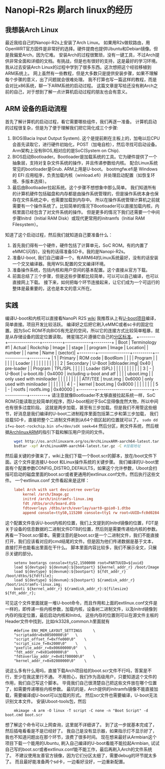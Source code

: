 # Nanopi-R2s 刷arch linux的经历

## 我想装Arch Linux
最近我给自己的Nanopi-R2s上安装了Arch Linux。
如果用R2s做软路由，用OpenWRT官方固件是非常好的选择。硬件提商也提供Ubuntu和Debian镜像。但是我偏爱Arch，因为它难。
安装Arch的过程很繁琐，没有一键工具，不过Arch提供非常全面和详细的文档。有挑战，但是也有很好的支持，这是最好的学习环境。
我从过去安装Arch Linux的过程中学到了很多东西。这次想把这个经验移植到ARM系统上。
网上虽然有一些教程，但是大多数只是提供安装步骤，如果不理解每个步骤的意义，出了问题就会很难处理。
我不打算也写一篇这样的教程，而是会对比x86系统，聊一下ARM系统的启动过程。
这篇文章是写给还没有刷Arch之前的自己，对于想到了解一点计算机启动过程的朋友也会有意义。

## ARM 设备的启动流程
首先了解计算机的启动过程，看它需要哪些组件，我们再逐一准备。
计算机启动的过程很复杂，但是为了便于理解我们把它简化成三个步骤:
1. BIOS(Bacia Input Output System). 这个是提前刷在主板上的，加电以后CPU会首先读取它，进行硬件初始化，POST（加电自检），然后寻找可启动设备。
Arm架构上没有BIOS,相对应的是SoC(System on Chip).
2. BIOS启动Bootloader。Bootloader是加载系统的工具。它为硬件提供了一个抽象层，支持对复杂文件系统的操作，并且传递参数给内核。
配合Linux系统常见的bootloader是Grub. ARM上用是U-boot。
bootmgfw.efi是 Windows 的 EFI 应用程序，负责加载内核（winload.efi）并处理启动配置（如恢复环境、多版本选择）。
3. 最后由Bootloader拉起系统。这个步骤不想想象中那么简单。
我们知道所有的计算机硬件包括磁盘和内存都是由操作系统管理的，但是操作系统本身也保存在文件系统之中，也需要加载到内存中。
所以在操作系统管理计算机之前就需要有一个操作系统了。比较简单的情况下Bootloader可以直接加载内核，内核里面已经包含了对文件系统的操作。
但是更多的情况下我们还需要一个中间步骤Initrd（Initial RAM Disk）或现代更常用的initramfs（Initial RAM Filesystem）。

知道了这个启动过程，然后我们就知道自己要准备什么：
1. 首先我们得有一个硬件，硬件包括了计算单元，SoC ROM。有的内置了eMMC(闪存)，没有的话得准备SD卡。我的是Nanopi-R2s。
2. 准备U-boot, 我们自己编译一个。有ARM64的Linux系统最好，没有的话安装一个交叉编译器。我用WSL配置的交叉编译环境。
3. 准备操作系统，包括内核和用户空间的基本配置。这个直接从官方下载。
4. 前面总结了三个步骤，但是这些步骤都比较简单，可以可以自己编译，也可以直接网上下载。
接下来，如何把每个环节连接起来，让它们成为一个可运行的整体是最重要的，这也是本文的意义所在。

## 实践
编译U-boot和内核可以直接看NanoPi R2S 
[wiki](https://wiki.friendlyelec.com/wiki/index.php/NanoPi_R2S/zh#.E5.A6.82.E4.BD.95.E7.BC.96.E8.AF.91.E7.B3.BB.E7.BB.9F)
我推荐从上有[U-boot项目](https://docs.u-boot.org/en/latest/build/gcc.html)编译，简单直接。项目开发比较活跃。
编译好之后把它刷入eMMC或者sc卡的固定位置。因为SoC ROM不向BIOS有充足的空间，所以它的连接方式比较简单粗暴，就是从存储设备的固定位置读取。
微星瑞芯片遵循它自己的[分区标准](https://opensource.rock-chips.com/wiki_Partitions)。
+--------+----------------+----------+-------------+---------+
| Boot   | Terminology #1 | Actual   | Rockchip    | Image   |
| stage  |                | program  |  Image      | Location|
| number |                | name     |   Name      | (sector)|
+--------+----------------+----------+-------------+---------+
| 1      |  Primary       | ROM code | BootRom     |         |
|        |  Program       |          |             |         |
|        |  Loader        |          |             |         |
|        |                |          |             |         |
| 2      |  Secondary     | U-Boot   |idbloader.img| 0x40    | pre-loader
|        |  Program       | TPL/SPL  |             |         |
|        |  Loader (SPL)  |          |             |         |
|        |                |          |             |         |
| 3      |  -             | U-Boot   | u-boot.itb  | 0x4000  | including u-boot and atf
|        |                |          | uboot.img   |         | only used with miniloader
|        |                |          |             |         |
|        |                | ATF/TEE  | trust.img   | 0x6000  | only used with miniloader
|        |                |          |             |         |
| 4      |  -             | kernel   | boot.img    | 0x8000  |
|        |                |          |             |         |
| 5      |  -             | rootfs   | rootfs.img  | 0x40000 |
+--------+----------------+----------+-------------+---------+
请注意就像Bootloader不太够直接拉起系统一样，SoC ROM只能读取比较简单的程序，而U-boot相对于SoC显得像庞然大物，所以中间也有很多过度阶段。
这就是两步加载，甚至有三步加载。但是我们不用管这些细节，好消息是我们编译的U-boot二进制程序里面包括第二步和第三步加载，
我们挂载SD卡，直接把整个二进制文件刷到从64个扇区起的位置就可以了。
```sudo dd if=u-boot-rockchip.bin of=/dev/sdX seek=64```
然后分区，刷文件系统，然后根据[ArchlinuxARM](https://archlinuxarm.org/platforms/armv8/rockchip/rock64)的指引下载和解压用户空间的文件。

```bash 
    wget http://os.archlinuxarm.org/os/ArchLinuxARM-aarch64-latest.tar.gz
    bsdtar -xpf ArchLinuxARM-aarch64-latest.tar.gz -C #挂载地址 
```
然后最关键的步骤来了，wiki上我们下载一个Boot.scr的脚本，放在/boot文件下面。这个文件是连接U-boot 和Linux操作系统的关键步骤。
我们编译的U-boot里面有个配置参数CONFIG_DISTRO_DEFAULTS，如果这个允许参数，Uboot会扫描可启动的磁盘里面的boot.scr或者更通用的extlinux.conf文件。然后执行这些文件。
一个extlinux.conf 文件看起来是这样：

``` extlinux.conf
    label Arch with uart devicetree overlay
        kernel /arch/Image.gz
        initrd /arch/initramfs-linux.img
        fdt /dtbs/arch/board.dtb
        fdtoverlays /dtbs/arch/overlay/uart0-gpio0-1.dtbo
        append console=ttyS0,115200 console=tty1 rw root=UUID=fc0d0284-ca84-4194-bf8a-4b9da8d66908
```
这个配置文件告诉U-boot内核的位置，我们上文提到的Initrd镜像的位置，FDT是关于设备的信息数据的二进制文件DTB的位置，然后则是需要传递给内核的参数。
再看一下boot.scr脚本。需要注意的是boot.scr是一个二进制文件，我们不能直接打开，我们应该看对应的cmd结尾的文件。但是因为他们传递数据是基于文本，直接打开也能看出里面在干什么。
脚本里面内容比较多，我们不展示全文，只展示关键的部分。

```boot.scr
    setenv bootargs console=ttyS2,1500000 root=PARTUUID=${uuid}
    load ${devtype} ${devnum}:${bootpart} ${kernel_addr_r} /boot/Image
    load ${devtype} ${devnum}:${bootpart} ${fdt_addr_r} /boot/dtbs/${fdtfile};
    load ${devtype} ${devnum}:${bootpart} ${ramdisk_addr_r} /boot/initramfs-linux.img;
    booti ${kernel_addr_r} ${ramdisk_addr_r}:${filesize} ${fdt_addr_r};
```
可见这个文件里面就是一堆U-boot命令，而且作用和上面的extlinux.conf文件是一样的，即传递一些内核参数，加载内核，设备树二进制文件，以及Initrd镜像到内存的指定位置，最后启动内核和Initrd。
这些内存的位置则可以在源文件主板的Header文件中找到，比如rk3328_common.h里面就有
```
    #define ENV_MEM_LAYOUT_SETTINGS		\
	"scriptaddr=0x00500000\0"	\
	"script_offset_f=0xffe000\0"	\
	"script_size_f=0x2000\0"	\
	"pxefile_addr_r=0x00600000\0"	\
	"fdt_addr_r=0x01e00000\0"	\
	"fdtoverlay_addr_r=0x01f00000\0"	\
	"kernel_addr_r=0x02080000\0"	\
```
说这么多有什么用吗，直接下载Arch项目给的boot.scr文件不行吗，答案是不行，至少在我这里行不通。
不用担心，我们作为高级用户，只要知道这个文件的作用，我们自己写这个脚本。
毕竟我们自己很清楚自己把这些文件放在哪个位置了，如需要传递哪些内核参数。
最坑的是，Arch提供的initramfs镜像不能直接加载，需要编译成U-boot可以加载的形式。
然后scr文件也需要编译，U-boot无法识别文本文件。
安装Uboot-tools包，然后

``` mkimage -A arm -O linux -T ramdisk -C none -n "Initrd Image" -d uInitrd.img /boot/initramfs-linux.img;
    mkimage -A arm -O linux -T script -C none -n "Boot Script" -d boot.cmd boot.scr
```
想了解这个命令可以上网查询，这里就不详细讲了。
到了这一步就基本完成了，然后插电看看是不是已经好了。
我自己是没有显示器，如果指示灯不显示好了，我也不知道问题出在那个环节，浪费了很多时间。
现在想来最好从Armbian这个项目下载一个能用的Ubuntu, 刷入自己编译的U-boot看能不能拉起Armbian, 
试试自己写的boot.scr或者extlinux.conf能不能工作，最后再刷入Arch的文件系统了。
不建议使用友善官方镜像，因为它们分区太细了，需要debug的环节就太多了。
而且最好能准备两个sd卡，一边看好没好，一边重新配置。

